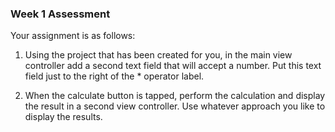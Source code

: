 ### Week 1 Assessment

Your assignment is as follows:

1. Using the project that has been created for you, in the main view controller add a second text field that will accept a number.  Put this text field just to the right of the * operator label.

2. When the calculate button is tapped, perform the calculation and display the result in a second view controller. Use whatever approach you like to display the results.